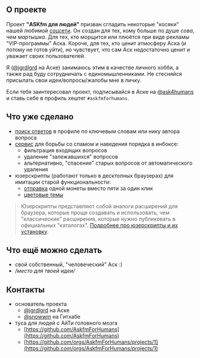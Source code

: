 ## О проекте

Проект **"ASKfm для людей"** призван сгладить некоторые "косяки" нашей любимой [соцсети](https://ask.fm/). Он создан для тех, кому больше по душе *сова*, чем *мартышка*. Для тех, кто морщится или плюётся при виде рекламы "VIP-программы" Аска. Короче, для тех, кто ценит атмосферу Аска (и потому не готов уйти), но чувствует, что сам Аск недостаточно ценит и уважает своих пользователей.

Я ([@jgrdlgrd](https://ask.fm/jgrdlgrd) на Аске) занимаюсь этим в качестве личного хобби, а также рад буду сотрудничать с единомышленниками.
Не стесняйся присылать свои идеи/вопросы/жалобы мне в личку.

Если тебя заинтересовал проект, подписывайся в Аске на [@ask4humans](https://ask.fm/ask4humans) и ставь себе в профиль хештег `#askfmforhumans`.

## Что уже сделано

- [поиск ответов](/search) в профиле по ключевым словам или нику автора вопроса
- [сервис](/bot) для борьбы со спамом и наведения порядка в инбоксе:
  - фильтрация входящих вопросов
  - удаление "залежавшихся" вопросов
  - альтернативно, "спасение" старых вопросов от автоматического удаления
- юзерскрипты (работают только в десктопных браузерах) для имитации старой функциональности:
  - [отправка](https://greasyfork.org/ru/scripts/422546-askfmforhumans-1coin) одной монеты вместо пяти за один клик
  - [цветовые темы](https://greasyfork.org/ru/scripts/425738-askfmforhumans-themes)

> Юзерскрипты представляют собой аналоги расширений для браузера, которые проще создавать и использовать, чем "классические" расширения, которые нужно публиковать в официальных "каталогах". [Подробнее про юзерскрипты и их установку](https://greasyfork.org/ru/help/installing-user-scripts).

## Что ещё можно сделать

- свой собственный, "человеческий" Аск :)
- */место для твоей идеи/*

## Контакты

- основатель проекта
  - [@jgrdlgrd](https://ask.fm/jgrdlgrd) на Аске
  - [@snowwm](https://github.com/snowwm) на Гитхабе
- туса для людей с АйТи головного мозга  
  - [https://github.com/AskfmForHumans](https://github.com/AskfmForHumans)
  - [https://github.com/orgs/AskfmForHumans/projects/1](https://github.com/orgs/AskfmForHumans/projects/1)
